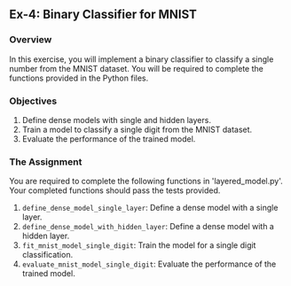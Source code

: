 ## Ex-4: Binary Classifier for MNIST

### Overview
In this exercise, you will implement a binary classifier to classify a single number from the MNIST dataset. You will be required to complete the functions provided in the Python files.

### Objectives
1. Define dense models with single and hidden layers.
2. Train a model to classify a single digit from the MNIST dataset.
3. Evaluate the performance of the trained model.

### The Assignment
You are required to complete the following functions in 'layered_model.py'. Your completed functions should pass the tests provided.
1. `define_dense_model_single_layer`: Define a dense model with a single layer.
2. `define_dense_model_with_hidden_layer`: Define a dense model with a hidden layer.
3. `fit_mnist_model_single_digit`: Train the model for a single digit classification.
4. `evaluate_mnist_model_single_digit`: Evaluate the performance of the trained model.

